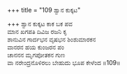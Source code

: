 +++
title = "109 ಶ್ವಾನ ಕುಕ್ಕಟ"

+++
ಶ್ವಾನ ಕುಕ್ಕಟ ಕಾಕ ಬಕ ಪವ   
ಮಾನ ಖಗಪತಿ ದಿವಿಜ ರಜನಿ ಕೃ  
ಶಾನುವಿನ ಗಾರ್ದಭನ ವೃಷಭನ ಶಿಂಶುಮಾರಕನ   
ವಾನರನ ಹಯ ಕುಂಜರನ ಪಂ  
ಚಾನನನ ಮೃಗಪೋತಕನ ಗುಣ   
ವಾ ನರೇಂದ್ರನೊಳಿರಲು ಬೇಹುದು ಭೂಪ ಕೇಳೆಂದ   ॥109॥